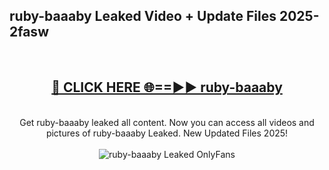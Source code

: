 <h2>ruby-baaaby Leaked Video + Update Files 2025- 2fasw</h2>
<br>
<div align="center">
<h2><a href="https://libra.edu.pl?ruby-baaaby" rel="nofollow">🔴 CLICK HERE 🌐==►► ruby-baaaby</a></h2>
<br>
Get ruby-baaaby leaked all content. Now you can access all videos and pictures of ruby-baaaby Leaked. New Updated Files 2025!
<br>
<br>
<a href="https://libra.edu.pl?ruby-baaaby" rel="nofollow" data-target="animated-image.originalLink"><img src="https://i.ibb.co.com/WyWwxjT/player-gif2.gif" alt="ruby-baaaby Leaked OnlyFans" style="max-width: 100%; display: inline-block;" data-target="animated-image.originalImage"></a>
</div>
<br>